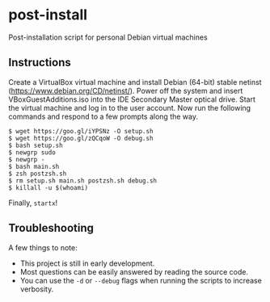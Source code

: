 # post-install
Post-installation script for personal Debian virtual machines

## Instructions
Create a VirtualBox virtual machine and install Debian (64-bit) stable netinst (https://www.debian.org/CD/netinst/). Power off the system and insert VBoxGuestAdditions.iso into the IDE Secondary Master optical drive. Start the virtual machine and log in to the user account. Now run the following commands and respond to a few prompts along the way.
```
$ wget https://goo.gl/iYPSNz -O setup.sh
$ wget https://goo.gl/zQCqoW -O debug.sh
$ bash setup.sh
$ newgrp sudo
$ newgrp -
$ bash main.sh
$ zsh postzsh.sh
$ rm setup.sh main.sh postzsh.sh debug.sh
$ killall -u $(whoami)
```
Finally, `startx`!

## Troubleshooting
A few things to note:
* This project is still in early development.
* Most questions can be easily answered by reading the source code.
* You can use the `-d` or `--debug` flags when running the scripts to increase verbosity.
